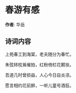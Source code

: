 # 春游有感

**作者**: 华岳

## 诗词内容

上苑春工到海棠，老夫随分为春忙。

朱弦转枕鶑催拍，红粉倚栏花鬭妆。

吾道几时曾损益，人心今日自炎凉。

愿言相约花前醉，一听儿童号酒狂。

